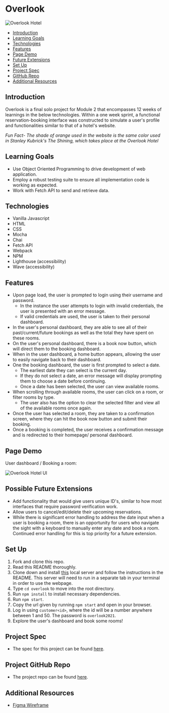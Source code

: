 # Overlook

![Overlook Hotel](https://media.giphy.com/media/8VJ16DcNZQtkA/giphy.gif)

- [Introduction](#introduction)
- [Learning Goals](#learning-goals)
- [Technologies](#technologies)
- [Features](#features)
- [Page Demo](#page-demo)
- [Future Extensions](#possible-future-extensions)
- [Set Up](#set-up)
- [Project Spec](#project-spec)
- [GitHub Repo](#github-repo)
- [Additional Resources](#additional-resources)

## Introduction
Overlook is a final solo project for Module 2 that encompasses 12 weeks of learnings in the below technologies. Within a one week sprint, a functional reservation-booking interface was constructed to simulate a user's profile and functionalities similar to that of a hotel's website.

*Fun Fact- The shade of orange used in the website is the same color used in Stanley Kubrick's The Shining, which takes place at the Overlook Hotel*

## Learning Goals
- Use Object Oriented Programming to drive development of web application.
- Employ a robust testing suite to ensure all implementation code is working as expected.
- Work with Fetch API to send and retrieve data.

## Technologies
  - Vanilla Javascript
  - HTML
  - CSS
  - Mocha
  - Chai
  - Fetch API
  - Webpack
  - NPM
  - Lighthouse (accessibility)
  - Wave (accessibility)

## Features
- Upon page load, the user is prompted to login using their username and password.
  - In the instance the user attempts to login with invalid credentials, the user is presented with an error message.
  - If valid credentials are used, the user is taken to their personal dashboard.
- In the user's personal dashboard, they are able to see all of their past/current/future bookings as well as the total they have spent on these rooms.
- On the user's personal dashboard, there is a book now button, which will direct them to the booking dashboard.
- When in the user dashboard, a home button appears, allowing the user to easily navigate back to their dashboard.
- One the booking dashboard, the user is first prompted to select a date.
  - The earliest date they can select is the current day.
  - If they do not select a date, an error message will display prompting them to choose a date before continuing.
  - Once a date has been selected, the user can view available rooms.
- When scrolling through available rooms, the user can click on a room, or filter rooms by type.
  - The user also has the option to clear the selected filter and view all of the available rooms once again.
- Once the user has selected a room, they are taken to a confirmation screen, where they can hit the book now button and submit their booking.
- Once a booking is completed, the user receives a confirmation message and is redirected to their homepage/ personal dashboard.

## Page Demo
User dashboard / Booking a room:

![Overlook Hotel UI](https://media.giphy.com/media/Nqr5dfO6e0uaOGjaHt/giphy.gif)


## Possible Future Extensions
- Add functionality that would give users unique ID's, similar to how most interfaces that require password verification work.
- Allow users to cancel/edit/delete their upcoming reservations.
- While there is significant error handling to address the date input when a user is booking a room, there is an opportunity for users who navigate the sight with a keyboard to manually enter any date and book a room. Continued error handling for this is top priority for a future extension.

## Set Up
1. Fork and clone this repo.
2. Read this README thoroughly.
3. Clone down and install [this](https://github.com/turingschool-examples/overlook-api) local server and follow the instructions in the README. This server will need to run in a separate tab in your terminal in order to use the webpage.
4. Type `cd overlook` to move into the root directory.
5. Run `npm install` to install necessary dependencies.
6. Run `npm start`.
7. Copy the url given by running `npm start` and open in your browser.
8. Log in using `customer<id>`, where the id will be a number anywhere between 1 and 50. The password is `overlook2021`.
9. Explore the user's dashboard and book some rooms!

## Project Spec
- The spec for this project can be found [here](https://frontend.turing.edu/projects/overlook.html).

## Project GitHub Repo
- The project repo can be found [here](https://github.com/stephanie-roe/overlook).

## Additional Resources
- [Figma Wireframe]()
